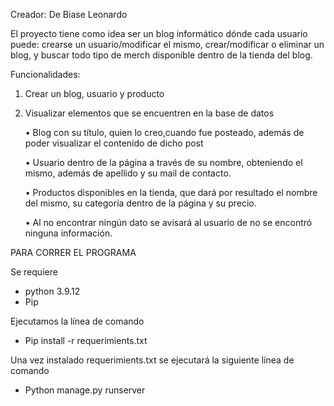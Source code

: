 Creador: De Biase Leonardo

El proyecto tiene como idea ser un blog informático dónde cada usuario puede: crearse un usuario/modificar el mismo, crear/modificar o eliminar un blog, y buscar todo tipo de merch disponible dentro de la tienda del blog.


Funcionalidades: 

1.	Crear un blog, usuario y producto	
2.	Visualizar elementos que se encuentren en la  base de datos

    •	Blog con su título, quien lo creo,cuando fue posteado, además de poder visualizar el contenido de dicho post

    •	Usuario dentro de la página a través de su nombre, obteniendo el mismo, además de apellido y su mail de contacto.

    •	Productos disponibles en la tienda, que dará por resultado el nombre del mismo, su categoría dentro de la página y su precio.

    •	Al no encontrar ningún dato se avisará al usuario de no se encontró ninguna información.


PARA CORRER EL PROGRAMA 

Se requiere 
-	python 3.9.12
-	Pip

Ejecutamos la línea de comando 

-	Pip install -r requerimients.txt

Una vez instalado requerimients.txt se ejecutará la siguiente línea de comando

-	Python manage.py runserver
